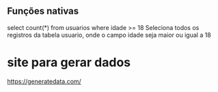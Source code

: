 ## Funções nativas
select count(*) from usuarios where idade >=  18
Seleciona todos os registros da tabela usuario, onde o campo idade seja maior ou igual a 18

# site para gerar dados
https://generatedata.com/
